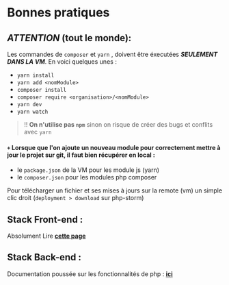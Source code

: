 # Bonnes pratiques

## ***ATTENTION*** (tout le monde): 

Les commandes de `composer` et `yarn` ,
doivent être éxecutées ***SEULEMENT DANS LA VM***. En voici quelques unes :

- `yarn install` 
- `yarn add <nomModule>` 
- `composer install`
- `composer require <organisation>/<nomModule>`
- `yarn dev`
- `yarn watch`

> !! **On n'utilise pas `npm`** sinon on risque de créer des bugs et conflits avec `yarn`

#### `+` Lorsque que l'on ajoute un nouveau module pour correctement mettre à jour le projet sur git, il faut bien récupérer en local :
- le `package.json` de la VM pour les module js (yarn)
- le `composer.json` pour les modules php composer

Pour télécharger un fichier et ses mises à jours sur la remote (vm) un simple clic droit (`deployment > download` sur php-storm)

## **Stack Front-end** : 
Absolument Lire [**cette page**](https://github.com/ryanmcdermott/clean-code-javascript#introduction)
## **Stack Back-end** : 

Documentation poussée sur les fonctionnalités de php : [**ici**](https://phptherightway.com/)
